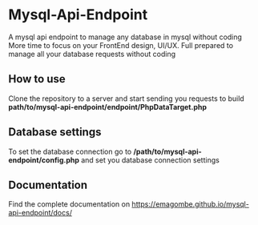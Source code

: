 # Mysql-Api-Endpoint

A mysql api endpoint to manage any database in mysql without coding
More time to focus on your FrontEnd design, UI/UX.
Full prepared to manage all your database requests without coding

## How to use

Clone the repository to a server and start sending you requests to build **path/to/mysql-api-endpoint/endpoint/PhpDataTarget.php**

## Database settings

To set the database connection go to **/path/to/mysql-api-endpoint/config.php** and set you database connection settings

## Documentation

Find the complete documentation on https://emagombe.github.io/mysql-api-endpoint/docs/
